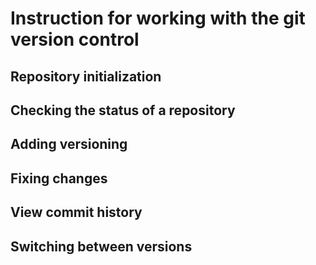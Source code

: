 # **Instruction for working with the git version control**

## Repository initialization

## Checking the status of a repository

## Adding versioning

## Fixing changes

## View commit history

## Switching between versions
